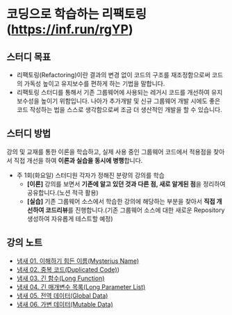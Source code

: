 # 코딩으로 학습하는 리팩토링(https://inf.run/rgYP)


## 스터디 목표
- 리팩토링(Refactoring)이란 결과의 변경 없이 코드의 구조를 재조정함으로써 코드의 가독성 높이고 유지보수를 편하게 하는 기법을 말합니다.
- 리팩토링 스터디를 통해서 기존 그룹웨어에 사용되는 레거시 코드를 개선하여 유지보수성을 높이기 위함입니다. 나아가 추가개발 및 신규 그룹웨어 개발 시에도 좋은 코드 작성하는 법을 스스로 생각함으로써 조금 더 생산적인 개발을 할 수 있습니다.


## 스터디 방법
강의 및 교재를 통한 이론을 학습하고, 실제 사용 중인 그룹웨어 코드에서 적용점을 찾아서 직접 개선을 하여 **이론과 실습을 동시에 병행**합니다.

- 주 1회(화요일) 스터디원 각자가 정해진 분량의 강의를 학습
    - **[이론]** 강의를 보면서 **기존에 알고 있던 것과 다른 점, 새로 알게된 점**을 정리하여 공유합니다.(노션 적극 활용)
    - **[실습]** 기존 그룹웨어 소스에서 학습한 강의에 해당하는 부분을 찾아서 **직접 개선하여 코드리뷰**를 진행합니다.(기존 그룹웨어 소스에 대한 새로운 Repository 생성하여 자유롭게 테스트할 예정)

## 강의 노트

- [냄새 01. 이해하기 힘든 이름(Mysterius Name)](https://github.com/jincrates/spring-workspace/blob/master/refactoring-java/note/_%EB%83%84%EC%83%88%2001.%20%EC%9D%B4%ED%95%B4%ED%95%98%EA%B8%B0%20%ED%9E%98%EB%93%A0%20%EC%9D%B4%EB%A6%84(Mysterius%20Name).md)
- [냄새 02. 중복 코드(Duplicated Code)](https://github.com/jincrates/spring-workspace/blob/master/refactoring-java/note/_%EB%83%84%EC%83%88%2002.%20%EC%A4%91%EB%B3%B5%20%EC%BD%94%EB%93%9C(Duplicated%20Code).md))
- [냄새 03. 긴 함수(Long Function)](https://github.com/jincrates/spring-workspace/blob/master/refactoring-java/docs/_%EB%83%84%EC%83%88%2003.%20%EA%B8%B4%20%ED%95%A8%EC%88%98(Long%20Function).md)
- [냄새 04. 긴 매개변수 목록(Long Parameter List)](https://github.com/jincrates/spring-workspace/blob/master/refactoring-java/docs/_%EB%83%84%EC%83%88%2004.%20%EA%B8%B4%20%EB%A7%A4%EA%B0%9C%EB%B3%80%EC%88%98%20%EB%AA%A9%EB%A1%9D(Long%20Parameter%20List).md)
- [냄새 05. 전역 데이터(Global Data)](https://github.com/jincrates/spring-workspace/blob/master/refactoring-java/docs/_%EB%83%84%EC%83%88%2005.%20%EC%A0%84%EC%97%AD%20%EB%8D%B0%EC%9D%B4%ED%84%B0(Global%20Data).md)
- [냄새 06. 가변 데이터(Mutable Data)](https://github.com/jincrates/spring-workspace/blob/master/refactoring-java/docs/_%EB%83%84%EC%83%88%2006.%20%EA%B0%80%EB%B3%80%20%EB%8D%B0%EC%9D%B4%ED%84%B0(Mutable%20Data).md)
